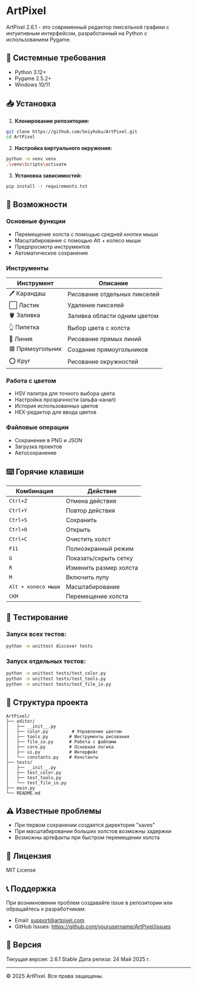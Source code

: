 # ArtPixel
ArtPixel 2.6.1 - это современный редактор пиксельной графики с интуитивным интерфейсом, разработанный на Python с использованием Pygame.

## 🔧 Системные требования
- Python 3.12+
- Pygame 2.5.2+
- Windows 10/11

## 📥 Установка

1. **Клонирование репозитория:**
```bash
git clone https://github.com/Seiyhoku/ArtPixel.git
cd ArtPixel
```

2. **Настройка виртуального окружения:**
```bash
python -m venv venv
.\venv\Scripts\activate
```

3. **Установка зависимостей:**
```bash
pip install -r requirements.txt
```

## 🎨 Возможности

### Основные функции
- Перемещение холста с помощью средней кнопки мыши
- Масштабирование с помощью Alt + колесо мыши
- Предпросмотр инструментов
- Автоматическое сохранение

### Инструменты
| Инструмент | Описание |
|------------|----------|
| 🖊️ Карандаш | Рисование отдельных пикселей |
| ⬜ Ластик | Удаление пикселей |
| 🪣 Заливка | Заливка области одним цветом |
| 👆 Пипетка | Выбор цвета с холста |
| 📏 Линия | Рисование прямых линий |
| 🟥 Прямоугольник | Создание прямоугольников |
| ⭕ Круг | Рисование окружностей |

### Работа с цветом
- HSV палитра для точного выбора цвета
- Настройка прозрачности (альфа-канал)
- История использованных цветов
- HEX-редактор для ввода цветов

### Файловые операции
- Сохранение в PNG и JSON
- Загрузка проектов
- Автосохранение

## ⌨️ Горячие клавиши

| Комбинация | Действие |
|------------|----------|
| `Ctrl+Z` | Отмена действия |
| `Ctrl+Y` | Повтор действия |
| `Ctrl+S` | Сохранить |
| `Ctrl+O` | Открыть |
| `Ctrl+C` | Очистить холст |
| `F11` | Полноэкранный режим |
| `G` | Показать/скрыть сетку |
| `R` | Изменить размер холста |
| `M` | Включить лупу |
| `Alt + колесо мыши` | Масштабирование |
| `СКМ` | Перемещение холста |

## 🧪 Тестирование

### Запуск всех тестов:
```bash
python -m unittest discover tests
```

### Запуск отдельных тестов:
```bash
python -m unittest tests/test_color.py
python -m unittest tests/test_tools.py
python -m unittest tests/test_file_io.py
```

## 📁 Структура проекта
```
ArtPixel/
├── editor/
│   ├── __init__.py
│   ├── color.py         # Управление цветом
│   ├── tools.py        # Инструменты рисования
│   ├── file_io.py      # Работа с файлами
│   ├── core.py         # Основная логика
│   ├── ui.py           # Интерфейс
│   └── constants.py    # Константы
├── tests/
│   ├── __init__.py
│   ├── test_color.py
│   ├── test_tools.py
│   └── test_file_io.py
├── main.py
└── README.md
```

## ⚠️ Известные проблемы
- При первом сохранении создается директория "saves"
- При масштабировании больших холстов возможны задержки
- Возможны артефакты при быстром перемещении холста

## 📝 Лицензия
MIT License

## 📞 Поддержка
При возникновении проблем создавайте issue в репозитории или обращайтесь к разработчикам:
- Email: support@artpixel.com
- GitHub Issues: https://github.com/yourusername/ArtPixel/issues

## 🔄 Версия
Текущая версия: 2.6.1 Stable
Дата релиза: 24 Май 2025 г.

---
© 2025 ArtPixel. Все права защищены.
